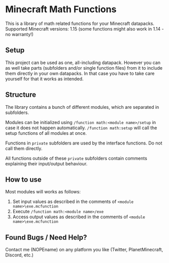 # Minecraft Math Functions
This is a library of math related functions for your Minecraft datapacks.
Supported Minecraft versions: 1.15 (some functions might also work in 1.14 - no warranty!)


## Setup
This project can be used as one, all-including datapack.
However you can as well take parts (subfolders and/or single function files) from it to include them directly in your own datapacks. In that case you have to take care yourself for that it works as intended.


## Structure
The library contains a bunch of different modules, which are separated in subfolders.

Modules can be initialized using `/function math:<module name>/setup` in case it does not happen automatically. `/function math:setup` will call the setup functions of all modules at once.

Functions in `private` subfolders are used by the interface functions. Do not call them directly.

All functions outside of these `private` subfolders contain comments explaining their input/output behaviour.


## How to use
Most modules will works as follows:
1) Set input values as described in the comments of `<module name>\exe.mcfunction`
2) Execute `/function math:<module name>/exe`
3) Access output values as described in the comments of `<module name>\exe.mcfunction`


## Found Bugs / Need Help?
Contact me (NOPEname) on any platform you like (Twitter, PlanetMinecraft, Discord, etc.)
